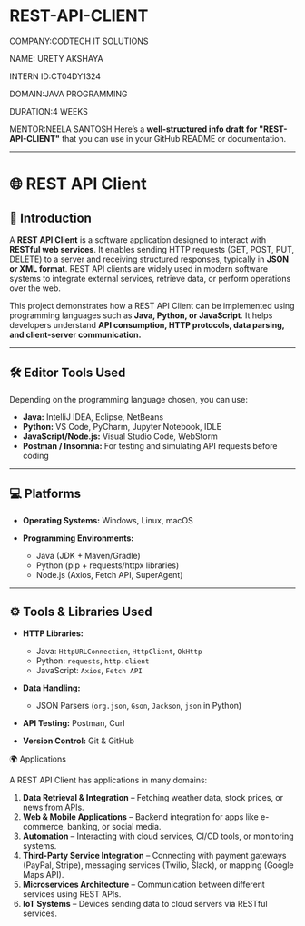 # REST-API-CLIENT
COMPANY:CODTECH IT SOLUTIONS

NAME: URETY AKSHAYA

INTERN ID:CT04DY1324

DOMAIN:JAVA PROGRAMMING

DURATION:4 WEEKS

MENTOR:NEELA SANTOSH
Here’s a **well-structured info draft for "REST-API-CLIENT"** that you can use in your GitHub README or documentation.

---

# 🌐 REST API Client

## 📌 Introduction

A **REST API Client** is a software application designed to interact with **RESTful web services**. It enables sending HTTP requests (GET, POST, PUT, DELETE) to a server and receiving structured responses, typically in **JSON or XML format**. REST API clients are widely used in modern software systems to integrate external services, retrieve data, or perform operations over the web.

This project demonstrates how a REST API Client can be implemented using programming languages such as **Java, Python, or JavaScript**. It helps developers understand **API consumption, HTTP protocols, data parsing, and client-server communication.**

---

## 🛠️ Editor Tools Used

Depending on the programming language chosen, you can use:

* **Java:** IntelliJ IDEA, Eclipse, NetBeans
* **Python:** VS Code, PyCharm, Jupyter Notebook, IDLE
* **JavaScript/Node.js:** Visual Studio Code, WebStorm
* **Postman / Insomnia:** For testing and simulating API requests before coding

---

## 💻 Platforms

* **Operating Systems:** Windows, Linux, macOS
* **Programming Environments:**

  * Java (JDK + Maven/Gradle)
  * Python (pip + requests/httpx libraries)
  * Node.js (Axios, Fetch API, SuperAgent)

---

## ⚙️ Tools & Libraries Used

* **HTTP Libraries:**

  * Java: `HttpURLConnection`, `HttpClient`, `OkHttp`
  * Python: `requests`, `http.client`
  * JavaScript: `Axios`, `Fetch API`
* **Data Handling:**

  * JSON Parsers (`org.json`, `Gson`, `Jackson`, `json` in Python)
* **API Testing:** Postman, Curl
* **Version Control:** Git & GitHub

 🌍 Applications

A REST API Client has applications in many domains:

1. **Data Retrieval & Integration** – Fetching weather data, stock prices, or news from APIs.
2. **Web & Mobile Applications** – Backend integration for apps like e-commerce, banking, or social media.
3. **Automation** – Interacting with cloud services, CI/CD tools, or monitoring systems.
4. **Third-Party Service Integration** – Connecting with payment gateways (PayPal, Stripe), messaging services (Twilio, Slack), or mapping (Google Maps API).
5. **Microservices Architecture** – Communication between different services using REST APIs.
6. **IoT Systems** – Devices sending data to cloud servers via RESTful services.

